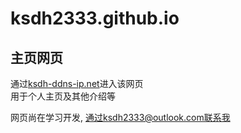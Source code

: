 # ksdh2333.github.io
## 主页网页
通过[ksdh-ddns-ip.net](https://www.ksdh.ddns-ip.net)进入该网页<br />
用于个人主页及其他介绍等

网页尚在学习开发, 通过ksdh2333@outlook.com联系我

